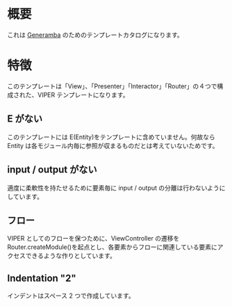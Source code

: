 # 概要

これは [Generamba](https://github.com/rambler-digital-solutions/Generamba) のためのテンプレートカタログになります。

# 特徴

このテンプレートは「View」、「Presenter」「Interactor」「Router」の４つで構成された、VIPER テンプレートになります。

## E がない

このテンプレートには E(Entity)をテンプレートに含めていません。何故なら Entity は各モジュール内毎に参照が収まるものだとは考えていないためです。

## input / output がない

適度に柔軟性を持たせるために要素毎に input / output の分離は行わないようにしています。

## フロー

VIPER としてのフローを保つために、ViewController の遷移を Router.createModule()を起点とし、各要素からフローに関連している要素にアクセスできるような作りとしています。

## Indentation "2"

インデントはスペース 2 つで作成しています。
